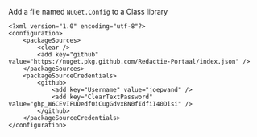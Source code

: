 
Add a file named `NuGet.Config` to a Class library

    <?xml version="1.0" encoding="utf-8"?>
    <configuration>
        <packageSources>
            <clear />
            <add key="github" value="https://nuget.pkg.github.com/Redactie-Portaal/index.json" />
        </packageSources>
        <packageSourceCredentials>
            <github>
                <add key="Username" value="joepvand" />
                <add key="ClearTextPassword" value="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" />
            </github>
        </packageSourceCredentials>
    </configuration>
